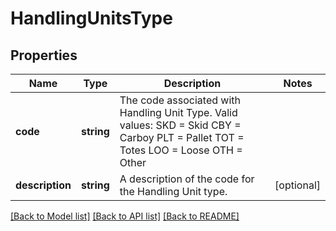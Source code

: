 # HandlingUnitsType

## Properties
Name | Type | Description | Notes
------------ | ------------- | ------------- | -------------
**code** | **string** | The code associated with Handling Unit Type.  Valid values: SKD &#x3D; Skid CBY &#x3D; Carboy  PLT &#x3D; Pallet TOT &#x3D; Totes  LOO &#x3D; Loose OTH &#x3D; Other | 
**description** | **string** | A description of the code for the Handling Unit type. | [optional] 

[[Back to Model list]](../../README.md#documentation-for-models) [[Back to API list]](../../README.md#documentation-for-api-endpoints) [[Back to README]](../../README.md)

